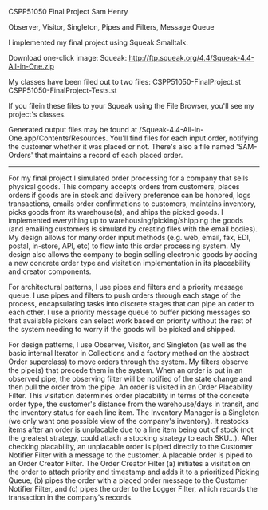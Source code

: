 CSPP51050
Final Project
Sam Henry

Observer, Visitor, Singleton, Pipes and Filters, Message Queue

I implemented my final project using Squeak Smalltalk.

Download one-click image:
	Squeak: http://ftp.squeak.org/4.4/Squeak-4.4-All-in-One.zip

My classes have been filed out to two files:
	CSPP51050-FinalProject.st
	CSPP51050-FinalProject-Tests.st

If you filein these files to your Squeak using the File Browser, you'll see my project's classes.

Generated output files may be found at /Squeak-4.4-All-in-One.app/Contents/Resources. You'll find files for each input order, notifying the customer whether it was placed or not. There's also a file named 'SAM-Orders' that maintains a record of each placed order.

---

For my final project I simulated order processing for a company that sells physical goods. This company accepts orders from customers, places orders if goods are in stock and delivery preference can be honored, logs transactions, emails order confirmations to customers, maintains inventory, picks goods from its warehouse(s), and ships the picked goods. I implemented everything up to warehousing/picking/shipping the goods (and emailing customers is simulatd by creating files with the email bodies). My design allows for many order input methods (e.g. web, email, fax, EDI, postal, in-store, API, etc) to flow into this order processing system. My design also allows the company to begin selling electronic goods by adding a new concrete order type and visitation implementation in its placeability and creator components.

For architectural patterns, I use pipes and filters and a priority message queue. I use pipes and filters to push orders through each stage of the process, encapsulating tasks into discrete stages that can pipe an order to each other. I use a priority message queue to buffer picking messages so that available pickers can select work based on priority without the rest of the system needing to worry if the goods will be picked and shipped.

For design patterns, I use Observer, Visitor, and Singleton (as well as the basic internal Iterator in Collections and a factory method on the abstract Order superclass) to move orders through the system. My filters observe the pipe(s) that precede them in the system. When an order is put in an observed pipe, the observing filter will be notified of the state change and then pull the order from the pipe. An order is visited in an Order Placability Filter. This visitation determines order placability in terms of the concrete order type, the customer's distance from the warehouse/days in transit, and the inventory status for each line item. The Inventory Manager is a Singleton (we only want one possible view of the company's inventory). It restocks items after an order is unplacable due to a line item being out of stock (not the greatest strategy, could attach a stocking strategy to each SKU...). After checking placability, an unplacable order is piped directly to the Customer Notifier Filter with a message to the customer. A placable order is piped to an Order Creator Filter. The Order Creator Filter (a) initiates a visitation on the order to attach priority and timestamp and adds it to a prioritized Picking Queue, (b) pipes the order with a placed order message to the Customer Notifier Filter, and (c) pipes the order to the Logger Filter, which records the transaction in the company's records. 
